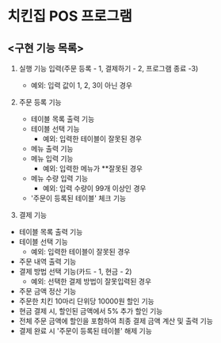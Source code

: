 # 치킨집 POS 프로그램

## <구현 기능 목록>

1. 실행 기능 입력(주문 등록 - 1, 결제하기 - 2, 프로그램 종료 -3)
    - 예외: 입력 값이 1, 2, 3이 아닌 경우
2. 주문 등록 기능
    - 테이블 목록 출력 기능
    - 테이블 선택 기능
        - 예외: 입력한 테이블이 잘못된 경우
    - 메뉴 출력 기능
    - 메뉴 입력 기능
        - 예외: 입력한 메뉴가 **잘못된 경우
    - 메뉴 수량 입력 기능
        - 예외: 입력 수량이 99개 이상인 경우
    - '주문이 등록된 테이블' 체크 기능

3. 결제 기능

- 테이블 목록 출력 기능
- 테이블 선택 기능
    - 예외: 입력한 테이블이 잘못된 경우
- 주문 내역 출력 기능
- 결제 방법 선택 기능(카드 - 1, 현금 - 2)
    - 예외: 선택한 결제 방법이 잘못입력된 경우
- 주문 금액 정산 기능
- 주문한 치킨 10마리 단위당 10000원 할인 기능
- 현금 결제 시, 할인된 금액에서 5% 추가 할인 기능
- 전체 주문 금액에 할인을 포함하여 최종 결제 금액 계산 및 출력 기능
- 결제 완료 시 '주문이 등록된 테이블' 해제 기능
